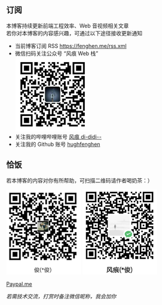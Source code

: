 <!-- div 包裹一层，避免收插件奇怪样式影响 -->
<div>

## 订阅

本博客持续更新前端工程效率、Web 音视频相关文章  
若你对本博客的内容感兴趣，可通过以下途径接收更新通知

- 当前博客订阅 RSS <https://fenghen.me/rss.xml>
- 微信扫码关注公众号 “风痕 Web 栈”  
  <img src="./qrcode.png" width="200">
- 关注我的哔哩哔哩账号 [风痕 di-didi--](https://space.bilibili.com/386916237)
- 关注我的 Github 账号 [hughfenghen](https://github.com/hughfenghen)

## 恰饭

若本博客的内容对你有所帮助，可扫描二维码请作者喝奶茶：）

<img src="./_posts/assets/alipay-qcode.png" width="200" alt="支付宝" />
<img src="./_posts/assets/wechatpay-qcode.png" width="200" alt="微信" />

[Paypal.me](https://paypal.me/hughfenghen)

*若需技术交流，打赏时备注微信昵称，我会加你*

</div>

